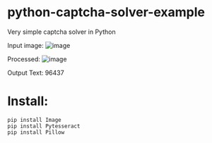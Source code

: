 # python-captcha-solver-example
Very simple captcha solver in Python

Input image:
![image](https://user-images.githubusercontent.com/7635127/55580654-6b5ee900-56f1-11e9-96d2-8b07db275b0a.png)

Processed:
![image](https://user-images.githubusercontent.com/7635127/55580691-7d408c00-56f1-11e9-82ba-0708a231fe0c.png)

Output Text:
96437

# Install:
```
pip install Image
pip install Pytesseract
pip install Pillow
```
